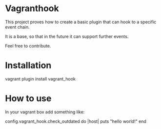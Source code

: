 # Vagranthook

This project proves how to create a basic plugin that can hook to a specific event chain.

It is a base, so that in the future it can support further events.

Feel free to contribute.

# Installation

vagrant plugin install vagrant_hook

# How to use

In your vagrant box add something like:

config.vagrant_hook.check_outdated do |host|
    puts "hello world!"
end
